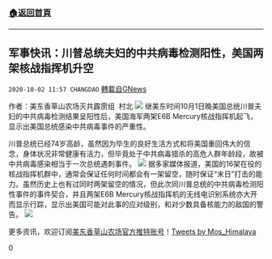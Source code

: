 ###  [:house:返回首頁](https://github.com/ourhimalayas/txt)
---

## 军事快讯：川普总统夫妇的中共病毒检测阳性，美国两架核战指挥机升空
`2020-10-02 11:57 CHANGDAO` [轉載自GNews](https://gnews.org/zh-hant/397979/)

作者：美东香草山农场灭共霹雳组  村北
![]()![](https://s3.amazonaws.com/gnews-media-offload/wp-content/uploads/2020/10/02115301/960x0.png)
继美东时间10月1日晚美国总统川普夫妇的中共病毒检测结果呈阳性后，美国海军两架E6B Mercury核战指挥机起飞，显示出美国总统感染中共病毒事件的严重性。

川普总统已经74岁高龄，虽然因为毕生的良好生活方式和将美国重回伟大的信念，身体状况非常健康有活力，但毕竟处于中共病毒猎杀的高危人群年龄段，故被中共病毒感染相当于一次总统遇刺事件。
![]()![](https://s3.amazonaws.com/gnews-media-offload/wp-content/uploads/2020/10/02115317/960x1.png)
据多家媒体报道，美国的16架在役的核战指挥机群中，通常会保证任何时间都会有一架留空，随时保证“末日”打击的能力。虽然历史上也有过同时两架留空的情况，但此次同川普总统的中共病毒检测阳性事件的事件契合，并且两架E6B Mercury核战指挥机的无线电识别系统亦大开而显示行踪，显示出美国可能对此事的应对级别，和对少数具备核能力的敌国的警告。
![]()![](https://s3.amazonaws.com/gnews-media-offload/wp-content/uploads/2020/10/02115356/960x2.png)


更多资讯，欢迎订阅[美东香草山农场官方推特账号](https://twitter.com/Mos_Himalaya)！[Tweets by Mos\_Himalaya](https://twitter.com/Mos_Himalaya?ref_src=twsrc%5Etfw)

0

